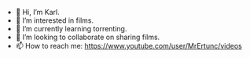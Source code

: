 - 👋 Hi, I’m Karl.
- 👀 I’m interested in films.
- 🌱 I’m currently learning torrenting.
- 💞️ I’m looking to collaborate on sharing films.
- 📫 How to reach me: https://www.youtube.com/user/MrErtunc/videos
